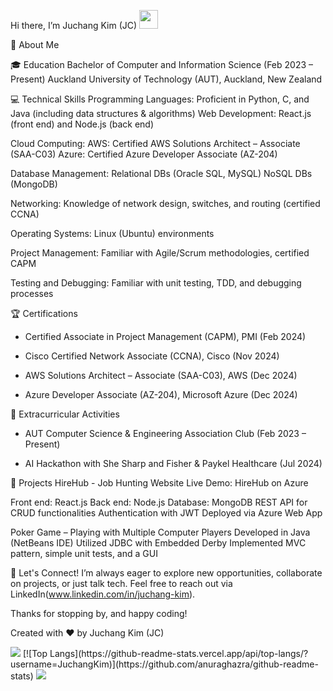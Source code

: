 Hi there, I’m Juchang Kim (JC) <img src="https://media.giphy.com/media/hvRJCLFzcasrR4ia7z/giphy.gif" width="30px">

:wave: About Me

:mortar_board: Education
Bachelor of Computer and Information Science (Feb 2023 – Present)
Auckland University of Technology (AUT), Auckland, New Zealand



:computer: Technical Skills
Programming Languages: Proficient in Python, C, and Java (including data structures & algorithms)
Web Development: React.js (front end) and Node.js (back end)

Cloud Computing:
AWS: Certified AWS Solutions Architect – Associate (SAA-C03)
Azure: Certified Azure Developer Associate (AZ-204)

Database Management:
Relational DBs (Oracle SQL, MySQL)
NoSQL DBs (MongoDB)

Networking: Knowledge of network design, switches, and routing (certified CCNA)

Operating Systems: Linux (Ubuntu) environments

Project Management: Familiar with Agile/Scrum methodologies, certified CAPM

Testing and Debugging: Familiar with unit testing, TDD, and debugging processes

:trophy: Certifications
- Certified Associate in Project Management (CAPM), PMI (Feb 2024)

- Cisco Certified Network Associate (CCNA), Cisco (Nov 2024)

- AWS Solutions Architect – Associate (SAA-C03), AWS (Dec 2024)

- Azure Developer Associate (AZ-204), Microsoft Azure (Dec 2024)


:star2: Extracurricular Activities
- AUT Computer Science & Engineering Association Club (Feb 2023 – Present)

- AI Hackathon with She Sharp and Fisher & Paykel Healthcare (Jul 2024)


:rocket: Projects
HireHub - Job Hunting Website
Live Demo: HireHub on Azure

Front end: React.js
Back end: Node.js
Database: MongoDB
REST API for CRUD functionalities
Authentication with JWT
Deployed via Azure Web App

Poker Game – Playing with Multiple Computer Players
Developed in Java (NetBeans IDE)
Utilized JDBC with Embedded Derby
Implemented MVC pattern, simple unit tests, and a GUI


:handshake: Let's Connect!
I’m always eager to explore new opportunities, collaborate on projects, or just talk tech. Feel free to reach out via LinkedIn(www.linkedin.com/in/juchang-kim).

Thanks for stopping by, and happy coding!

Created with :heart: by Juchang Kim (JC)

<img src="https://capsule-render.vercel.app/api?type=waving&color=BDBDC8&height=150&section=header" />
[![Top Langs](https://github-readme-stats.vercel.app/api/top-langs/?username=JuchangKim)](https://github.com/anuraghazra/github-readme-stats)

<img src="https://capsule-render.vercel.app/api?type=waving&color=BDBDC8&height=150&section=footer" />
